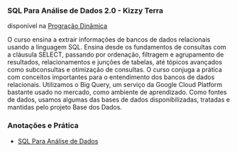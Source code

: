 ### SQL Para Análise de Dados 2.0 - Kizzy Terra

disponível na [Progração Dinâmica](https://hotmart.com/pt-br/marketplace/produtos/sql-pgdinamica/C78139843N)

O curso ensina a extrair informações de bancos de dados relacionais usando a linguagem SQL. Ensina desde os fundamentos de consultas com a cláusula SELECT, passando por ordenação, filtragem e agrupamento de resultados, relacionamentos e junções de tabelas, até tópicos avançados como subconsultas e otimização de consultas. 
O curso conjuga a prática com conceitos importantes para o entendimento dos bancos de dados relacionais. Utilizamos o Big Query, um serviço da Google Cloud Platform bastante usado no mercado, como ambiente de aprendizado. Como fontes de dados, usamos algumas das bases de dados disponibilizadas, tratadas e mantidas pelo projeto Base dos Dados.


### Anotações e Prática

* [SQL Para Análise de Dados](sql-para-analise-de-dados/anotacoes.md)

